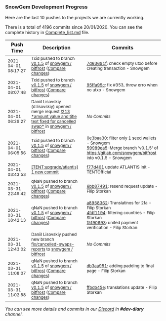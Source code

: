 
### SnowGem Development Progress

Here are the last 10 pushes to the projects we are currently working.

There is a total of 4196 commits since 20/01/2020. You can see the complete history in
 [Complete_list.md](Complete_list.md) file.

| Push Time | Description | Commits |
| --- | --- | --- |
| <sub>2021-04-01 08:17:27</sub> | <sub>Txid pushed to branch [v0\.1\.5](https://gitlab.com/snowgem/bitfrost/commits/v0.1.5) of [snowgem / bitfrost](https://gitlab.com/snowgem/bitfrost) ([Compare changes](https://gitlab.com/snowgem/bitfrost/compare/95ffa95c29196c7288838dce726e8c1d948c4962...7d63691f629cc4e28d2543de736b4ecae683f3c2))</sub> | <sub>[7d63691f](https://gitlab.com/snowgem/bitfrost/-/commit/7d63691f629cc4e28d2543de736b4ecae683f3c2): check empty utxo before creating transaction - Snowgem</sub> |
| <sub>2021-04-01 08:07:48</sub> | <sub>Txid pushed to branch [v0\.1\.5](https://gitlab.com/snowgem/bitfrost/commits/v0.1.5) of [snowgem / bitfrost](https://gitlab.com/snowgem/bitfrost) ([Compare changes](https://gitlab.com/snowgem/bitfrost/compare/59989ea53aa02649864f3a707fc7d3a19c450653...95ffa95c29196c7288838dce726e8c1d948c4962))</sub> | <sub>[95ffa95c](https://gitlab.com/snowgem/bitfrost/-/commit/95ffa95c29196c7288838dce726e8c1d948c4962): fix #353, throw erro when no utxo - Snowgem</sub> |
| <sub>2021-04-01 06:29:27</sub> | <sub>Daniil Lisovskiy (d.lisovskiy) opened merge request [\!213 \*amount value and title text fixed for cancelled swap\*](https://gitlab.com/snowgem/bitfrost/-/merge_requests/213) in [snowgem / bitfrost](https://gitlab.com/snowgem/bitfrost)</sub> | <sub>_No Commits_</sub> |
| <sub>2021-04-01 06:05:56</sub> | <sub>Txid pushed to branch [v0\.1\.5](https://gitlab.com/snowgem/bitfrost/commits/v0.1.5) of [snowgem / bitfrost](https://gitlab.com/snowgem/bitfrost) ([Compare changes](https://gitlab.com/snowgem/bitfrost/compare/6bb874919bea31790b0027af1ef98d74f1b758b4...59989ea53aa02649864f3a707fc7d3a19c450653))</sub> | <sub>[0e3baa30](https://gitlab.com/snowgem/bitfrost/-/commit/0e3baa306ba8d20509d51af8a4fee7c75ce602a9): filter only 1 seed wallets - Snowgem<br>[59989ea5](https://gitlab.com/snowgem/bitfrost/-/commit/59989ea53aa02649864f3a707fc7d3a19c450653): Merge branch 'v0.1.5' of https://gitlab.com/snowgem/bitfrost into v0.1.5 - Snowgem</sub> |
| <sub>2021-04-01 03:43:53</sub> | <sub>[[TENT:upgrade/atlantis] 1 new commit](https://github.com/TENTOfficial/TENT/commit/f77d40138596979f4a06b6c420bf445401527f2e)</sub> | <sub>[f77d401](https://github.com/TENTOfficial/TENT/commit/f77d40138596979f4a06b6c420bf445401527f2e) update ATLANTIS init - TENTOfficial</sub> |
| <sub>2021-03-31 22:49:42</sub> | <sub>qNaN pushed to branch [v0\.1\.5](https://gitlab.com/snowgem/bitfrost/commits/v0.1.5) of [snowgem / bitfrost](https://gitlab.com/snowgem/bitfrost) ([Compare changes](https://gitlab.com/snowgem/bitfrost/compare/f5f90693522cfdf49289d3c720bb838a2533b2d5...6bb874919bea31790b0027af1ef98d74f1b758b4))</sub> | <sub>[6bb87491](https://gitlab.com/snowgem/bitfrost/-/commit/6bb874919bea31790b0027af1ef98d74f1b758b4): resend request update - Filip Storkan</sub> |
| <sub>2021-03-31 18:42:13</sub> | <sub>qNaN pushed to branch [v0\.1\.5](https://gitlab.com/snowgem/bitfrost/commits/v0.1.5) of [snowgem / bitfrost](https://gitlab.com/snowgem/bitfrost) ([Compare changes](https://gitlab.com/snowgem/bitfrost/compare/db3aa9513e0b84f0c4467badf14456e078f264ec...f5f90693522cfdf49289d3c720bb838a2533b2d5))</sub> | <sub>[a8958362](https://gitlab.com/snowgem/bitfrost/-/commit/a8958362093027a27ee8460d7f2d757438a5a358): Translatinos for 2fa - Filip Storkan<br>[4fdf1194](https://gitlab.com/snowgem/bitfrost/-/commit/4fdf1194e2e171d0bdb5f3702d0bba4476b74a33): filtering countries - Filip Storkan<br>[f5f90693](https://gitlab.com/snowgem/bitfrost/-/commit/f5f90693522cfdf49289d3c720bb838a2533b2d5): united payment verification - Filip Storkan</sub> |
| <sub>2021-03-31 12:43:02</sub> | <sub>Daniil Lisovskiy pushed new branch [fix/cancelled\-swaps\-reports](https://gitlab.com/snowgem/bitfrost/commits/fix/cancelled-swaps-reports) to [snowgem / bitfrost](https://gitlab.com/snowgem/bitfrost)</sub> | <sub>_No Commits_</sub> |
| <sub>2021-03-31 11:08:07</sub> | <sub>qNaN pushed to branch [v0\.1\.5](https://gitlab.com/snowgem/bitfrost/commits/v0.1.5) of [snowgem / bitfrost](https://gitlab.com/snowgem/bitfrost) ([Compare changes](https://gitlab.com/snowgem/bitfrost/compare/ffbdb45eb90191f9ab2142f08186b8779762b96b...db3aa9513e0b84f0c4467badf14456e078f264ec))</sub> | <sub>[db3aa951](https://gitlab.com/snowgem/bitfrost/-/commit/db3aa9513e0b84f0c4467badf14456e078f264ec): adding padding to final page - Filip Storkan</sub> |
| <sub>2021-03-31 11:02:58</sub> | <sub>qNaN pushed to branch [v0\.1\.5](https://gitlab.com/snowgem/bitfrost/commits/v0.1.5) of [snowgem / bitfrost](https://gitlab.com/snowgem/bitfrost) ([Compare changes](https://gitlab.com/snowgem/bitfrost/compare/788bd8d40a94bd87fb11ea6797dcac9a37269994...ffbdb45eb90191f9ab2142f08186b8779762b96b))</sub> | <sub>[ffbdb45e](https://gitlab.com/snowgem/bitfrost/-/commit/ffbdb45eb90191f9ab2142f08186b8779762b96b): translations update - Filip Storkan</sub> |

_You can see more details and commits in our [Discord](https://discord.gg/zumGnbg) in **#dev-diary** channel._
